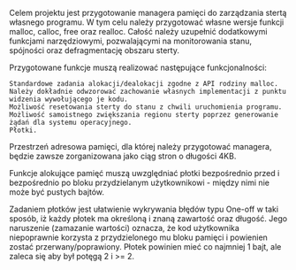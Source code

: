 Celem projektu jest przygotowanie managera pamięci do zarządzania stertą własnego programu. W tym celu należy przygotować własne wersje funkcji malloc, calloc, free oraz realloc. Całość należy uzupełnić dodatkowymi funkcjami narzędziowymi, pozwalającymi na monitorowania stanu, spójności oraz defragmentację obszaru sterty.

Przygotowane funkcje muszą realizować następujące funkcjonalności:

    Standardowe zadania alokacji/dealokacji zgodne z API rodziny malloc. Należy dokładnie odwzorować zachowanie własnych implementacji z punktu widzenia wywołującego je kodu.
    Możliwość resetowania sterty do stanu z chwili uruchomienia programu.
    Możliwość samoistnego zwiększania regionu sterty poprzez generowanie żądań dla systemu operacyjnego.
    Płotki.

Przestrzeń adresowa pamięci, dla której należy przygotować managera, będzie zawsze zorganizowana jako ciąg stron o długości 4KB.

Funkcje alokujące pamięć muszą uwzględniać płotki bezpośrednio przed i bezpośrednio po bloku przydzielanym użytkownikowi - między nimi nie może być pustych bajtów.

Zadaniem płotków jest ułatwienie wykrywania błędów typu One-off w taki sposób, iż każdy płotek ma określoną i znaną zawartość oraz długość. Jego naruszenie (zamazanie wartości) oznacza, że kod użytkownika niepoprawnie korzysta z przydzielonego mu bloku pamięci i powienien zostać przerwany/poprawiony. Płotek powinien mieć co najmniej 1 bajt, ale zaleca się aby był potęgą 2 i >= 2.
